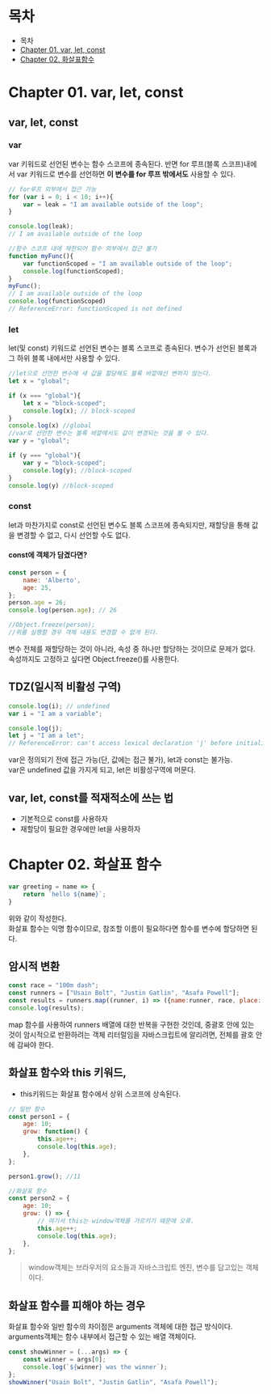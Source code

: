 # 목차
- 목차
- [Chapter 01. var, let, const](#chapter-01)
- [Chapter 02. 화살표함수](#chapter-02)

# Chapter 01. var, let, const <a id="chapter-01"></a>
## var, let, const
### var
var 키워드로 선언된 변수는 함수 스코프에 종속된다. 반면 for 루프(블록 스코프)내에서 var 키워드로 변수를 선언하면 **이 변수를 for 루프 밖에서도** 사용할 수 있다.
````javascript
// for루프 외부에서 접근 가능
for (var i = 0; i < 10; i++){
    var = leak = "I am available outside of the loop";
}

console.log(leak);
// I am available outside of the loop

//함수 스코프 내에 제한되어 함수 외부에서 접근 불가
function myFunc(){
    var functionScoped = "I am available outside of the loop";
    console.log(functionScoped);
}
myFunc();
// I am available outside of the loop
console.log(functionScoped)
// ReferenceError: functionScoped is not defined
````

### let
let(및 const) 키워드로 선언된 변수는 블록 스코프로 종속된다. 변수가 선언된 블록과 그 하위 블록 내에서만 사용할 수 있다. 
````javascript
//let으로 선언한 변수에 새 값을 할당해도 블록 바깥에선 변하지 않는다.
let x = "global";

if (x === "global"){
    let x = "block-scoped";
    console.log(x); // block-scoped
}
console.log(x) //global 
//var로 선언한 변수는 블록 바깥에서도 값이 변경되는 것을 볼 수 있다.
var y = "global";

if (y === "global"){
    var y = "block-scoped";
    console.log(y); //block-scoped
}
console.log(y) //block-scoped
````

### const
let과 마찬가지로 const로 선언된 변수도 블록 스코프에 종속되지만, 재할당을 통해 값을 변경할 수 없고, 다시 선언할 수도 없다.

#### const에 객체가 담겼다면?

````javascript
const person = {
    name: 'Alberto',
    age: 25,
};
person.age = 26;
console.log(person.age); // 26

//Object.freeze(person);
//위를 실행할 경우 객체 내용도 변경할 수 없게 된다.
````
변수 전체를 재할당하는 것이 아니라, 속성 중 하나만 할당하는 것이므로 문제가 없다. <br>
속성까지도 고정하고 싶다면 Object.freeze()를 사용한다.

## TDZ(일시적 비활성 구역)
````javascript
console.log(i); // undefined
var i = "I am a variable";

console.log(j);
let j = "I am a let";
// ReferenceError: can't access lexical declaration 'j' before initialization
````
var은 정의되기 전에 접근 가능(단, 값에는 접근 불가), let과 const는 불가능.<br>
var은 undefined 값을 가지게 되고, let은 비활성구역에 머문다.

## var, let, const를 적재적소에 쓰는 법
- 기본적으로 const를 사용하자
- 재할당이 필요한 경우에만 let을 사용하자

# Chapter 02. 화살표 함수 <a id="chapter-02"></a>
````javascript
var greeting = name => {
    return `hello ${name}`;
}
````
위와 같이 작성한다.</br>
화살표 함수는 익명 함수이므로, 참조할 이름이 필요하다면 함수를 변수에 할당하면 된다.

## 암시적 변환
````javascript
const race = "100m dash";
const runners = ["Usain Bolt", "Justin Gatlin", "Asafa Powell"];
const results = runners.map((runner, i) => ({name:runner, race, place: i + 1}));
console.log(results);
````
map 함수를 사용하여 runners 배열에 대한 반복을 구현한 것인데, 중괄호 안에 있는 것이 암시적으로 반환하려는 객체 리터럴임을 자바스크립트에 알리려면, 전체를 괄호 안에 감싸야 한다.

## 화살표 함수와 this 키워드, 
- this키워드는 화살표 함수에서 상위 스코프에 상속된다.

````javascript
// 일반 함수
const person1 = {
    age: 10;
    grow: function() {
        this.age++;
        console.log(this.age);
    },
};

person1.grow(); //11

//화살표 함수
const person2 = {
    age: 10;
    grow: () => {
        // 여기서 this는 window객체를 가르키기 때문에 오류.
        this.age++;
        console.log(this.age);
    },
};
````

> window객체는 브라우저의 요소들과 자바스크립트 엔진, 변수를 담고있는 객체이다.
## 화살표 함수를 피해야 하는 경우
화살표 함수와 일반 함수의 차이점은 arguments 객체에 대한 접근 방식이다. </br>
arguments객체는 함수 내부에서 접근할 수 있는 배열 객체이다.
````javascript
const showWinner = (...args) => {
    const winner = args[0];
    console.log(`${winner} was the winner`);
};
showWinner("Usain Bolt", "Justin Gatlin", "Asafa Powell");
````